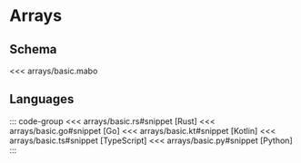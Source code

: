 # Arrays

## Schema

<<< arrays/basic.mabo

## Languages

::: code-group
<<< arrays/basic.rs#snippet [Rust]
<<< arrays/basic.go#snippet [Go]
<<< arrays/basic.kt#snippet [Kotlin]
<<< arrays/basic.ts#snippet [TypeScript]
<<< arrays/basic.py#snippet [Python]
:::
